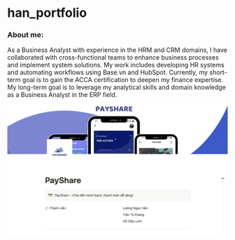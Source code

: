 # han_portfolio

### About me:
As a Business Analyst with experience in the HRM and CRM domains, I have collaborated with cross-functional teams to enhance business processes and implement system solutions. My work includes developing HR systems and automating workflows using Base.vn and HubSpot. Currently, my short-term goal is to gain the ACCA certification to deepen my finance expertise. My long-term goal is to leverage my analytical skills and domain knowledge as a Business Analyst in the ERP field.

![My Dashboard Screenshot](https://raw.githubusercontent.com/hanln-work/han_portfolio/main/images/Screenshot%202025-04-05%20at%2017.32.45.png)
